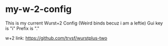 # my-w-2-config
This is my current Wurst+2 Config (Weird binds becuz i am a leftie)
Gui key is "i"
Prefix is "."

w+2 link: https://github.com/trvsf/wurstplus-two
